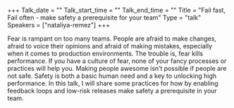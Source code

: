 +++
Talk_date = ""
Talk_start_time = ""
Talk_end_time = ""
Title = "Fail fast, Fail often - make safety a prerequisite for your team"
Type = "talk"
Speakers = ["nataliya-remez"]
+++

Fear is rampant on too many teams. People are afraid to make changes, afraid to voice their opinions and afraid of making mistakes, especially when it comes to production environments. The trouble is, fear kills performance. If you have a culture of fear, none of your fancy processes or practices will help you. Making people awesome isn’t possible if people are not safe. Safety is both a basic human need and a key to unlocking high performance. In this talk, I will share some practices for how by enabling feedback loops and low-risk releases make safety a prerequisite in your team.
